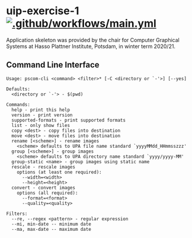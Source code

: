 # uip-exercise-1 [![.github/workflows/main.yml](https://github.com/LinqLover/uip-exercise-1/workflows/.github/workflows/main.yml/badge.svg)](https://github.com/LinqLover/uip-exercise-1/actions?query=workflow%3A.github%2Fworkflows%2Fmain.yml)

Application skeleton was provided by the chair for Computer Graphical Systems at Hasso Plattner Institute, Potsdam, in winter term 2020/21.

## Command Line Interface

```
Usage: pscom-cli <command> <filter>* [-C <directory or `-'>] [--yes]

Defaults:
  <directory or `-'> - $(pwd)

Commands:
  help - print this help
  version - print version
  supported-formats - print supported formats
  list - only show files
  copy <dest> - copy files into destination
  move <dest> - move files into destination
  rename [<scheme>] - rename images
    <scheme> defaults to UPA file name standard `yyyyMMdd_HHmmsszzz'
  group [<scheme>] - group images
    <scheme> defaults to UPA directory name standard `yyyy/yyyy-MM'
  group-static <name> - group images using static name
  rescale - rescale images
    options (at least one required):
      --width=<width>
      --height=<height>
  convert - convert images
    options (all required):
      --format=<format>
      --quality=<quality>

Filters:
  --re, --regex <pattern> - regular expression
  --mi, min-date -- minimum date
  --ma, max-date -- maximum date
```
